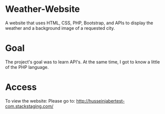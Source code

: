 # Weather-Website
A website that uses HTML, CSS, PHP, Bootstrap, and APIs to display the weather and a background image of a requested city. 

# Goal
The project's goal was to learn API's. At the same time, I got to know a little of the PHP language. 

# Access
To view the website: Please go to: http://husseinjabertest-com.stackstaging.com/


